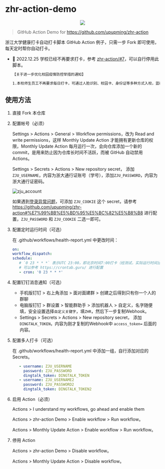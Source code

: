 # zhr-action-demo

<p align="center">
  <img src="https://user-images.githubusercontent.com/102473739/168511011-7f266047-a437-4ed7-a151-4e8129bf7a1b.png">
</p>

> GitHub Action Demo for https://github.com/upupming/zhr-action

浙江大学健康打卡自动打卡脚本 GitHub Action 例子，只需一步 Fork 即可使用，每天定时帮你自动打卡。

- 🔔 2022.12.25 学校已经不再要求打卡，参考 [zhr-action/#7](https://github.com/upupming/zhr-action/issues/7)，可以自行停用此脚本。

    ```txt
    【关于进一步优化校园疫情防控举措的通知】

    1.本校师生员工不再要求每日打卡，可通过人脸识别、校园卡、身份证等多种方式入校，蓝码逐步停止使用，学校加快开发电子校园卡作为师生移动端身份凭证，过渡期认可凭蓝码进入。师生驾驶已备案机动车（凭通行证）可直接进入校园，如驾驶非备案机动车经身份查验后进入校园。离退休同志参照上述方式进入校园。
    ```

## 使用方法

1. 直接 Fork 本仓库

2. 配置帐号（必须）

   Settings > Actions > General > Workflow permissions，改为 Read and write permissions，这样 Monthly Update Action 才能拥有更新仓库的权限，Monthly Update Action 每月运行一次，会向仓库添加一个新的 commit，是用来防止因为仓库长时间不活跃，而被 GitHub 自动禁用 Actions。

   Settings > Secrets > Actions > New repository secret， 添加 `ZJU_USERNAME`，内容为浙大通行证账号（学号），添加`ZJU_PASSWORD`，内容为浙大通行证密码。

   ![zju_account](https://user-images.githubusercontent.com/24741764/161693671-3659a9d5-aafa-4140-a277-1aa3e6373e48.png)

   如果遇到[登录异常问题](https://github.com/upupming/zhr-action-demo/issues/10)，可添加 `ZJU_COOKIE` 这个 secret，请参考 https://github.com/upupming/zhr-action#%E7%99%BB%E5%BD%95%E5%BC%82%E5%B8%B8 进行配置，`ZJU_PASSWORD` 和 `ZJU_COOKIE` 二选一即可。

3. 配置定时运行时间（可选）

   在 .github/workflows/health-report.yml 中更改时间：

   ```yml
   on:
   workflow_dispatch:
   schedule:
      # `0 23 * * *` 表示UTC 23:00，即北京时间7:00打卡（经测试，实际运行时间比设定时间晚几分钟到几十分钟）。
      # 可以参考 https://crontab.guru/ 进行配置
      - cron: '0 23 * * *'
   ```

4. 配置钉钉消息通知（可选）

     - 手机版钉钉 > 右上角添加 > 面对面建群 > 创建之后得到只有你一个人的群聊
     - 电脑版钉钉 > 群设置 > 智能群助手 > 添加机器人 > 自定义，名字随便填，安全设置选择`自定义关键字`，填`ZHR`，然后下一步复制Webhook。
     - Settings > Secrets > Actions > New repository secret， 添加`DINGTALK_TOKEN`，内容为刚才复制的Webhook中 `access_token=` 后面的内容。

5. 配置多人打卡（可选）

   在 .github/workflows/health-report.yml 中添加一组，自行添加对应的Secrets。

   ```yml
      - username: ZJU_USERNAME
        password: ZJU_PASSWORD
        dingtalk_token: DINGTALK_TOKEN
      - username: ZJU_USERNAME2
        password: ZJU_PASSWORD2
        dingtalk_token: DINGTALK_TOKEN2
   ```

6. 启用 Action（必须）

   Actions > I understand my workflows, go ahead and enable them

   Actions > zhr-action Demo > Enable workflow > Run workflow。

   Actions > Monthly Update Action > Enable workflow > Run workflow。

7. 停用 Action

   Actions > zhr-action Demo > Disable workflow。

   Actions > Monthly Update Action > Disable workflow。
